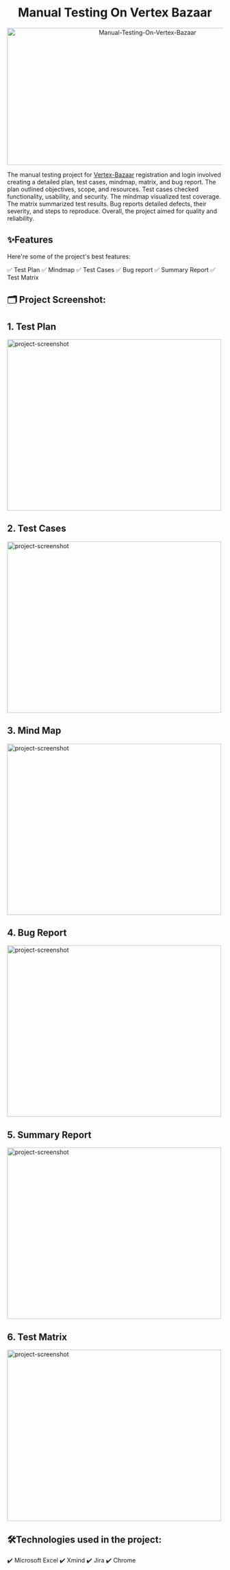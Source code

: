 
<h1 id="title" align="center">Manual Testing On Vertex Bazaar</h1>

<p align="center"><img src="https://socialify.git.ci/mazharulshameem/Manual-Testing-On-Vertex-Bazaar/image?font=Inter&issues=1&language=1&name=1&owner=1&pattern=Solid&stargazers=1&theme=Dark" alt="Manual-Testing-On-Vertex-Bazaar" width="640" height="320" /></p>

The manual testing project for [Vertex-Bazaar](https://vertexbazaar.com/)
 registration and login involved creating a detailed plan, test cases, mindmap, matrix, 
 and bug report. The plan outlined objectives, scope, and resources. Test cases checked 
 functionality, usability, and security. The mindmap visualized test coverage. The matrix summarized test results. Bug reports detailed defects, their severity, and steps to reproduce. Overall, the project aimed for quality and reliability.
  
  
<h2>✨Features</h2>
Here're some of the project's best features:

✅   Test Plan
✅   Mindmap
✅   Test Cases
✅   Bug report
✅   Summary Report
✅   Test Matrix

<h2>🗂️ Project Screenshot:</h2>

 ## 1. Test Plan
<img src="https://i.ibb.co/S6btJdg/TestPlan.png" alt="project-screenshot" width="500" height="400/">

 ## 2. Test Cases
<img src="https://i.ibb.co/JHP7pnP/Test-Cases.png" alt="project-screenshot" width="500" height="400/">

## 3. Mind Map
<img src="https://i.ibb.co/bWnCb73/Mind-Map.png" alt="project-screenshot" width="500" height="400/">

## 4. Bug Report
<img src="https://i.ibb.co/6DYcFYq/Bug-Report.png" alt="project-screenshot" width="500" height="400/">

## 5. Summary Report
<img src="https://i.ibb.co/6XFWMLt/Summary-Report.png" alt="project-screenshot" width="500" height="400/">

## 6. Test Matrix
<img src="https://i.ibb.co/C2Jnsw6/Test-Matrix.png" alt="project-screenshot" width="500" height="400/">
  
  
<h2>🛠️Technologies used in the project: </h2>

✔️   Microsoft Excel
✔️   Xmind
✔️   Jira
✔️   Chrome











